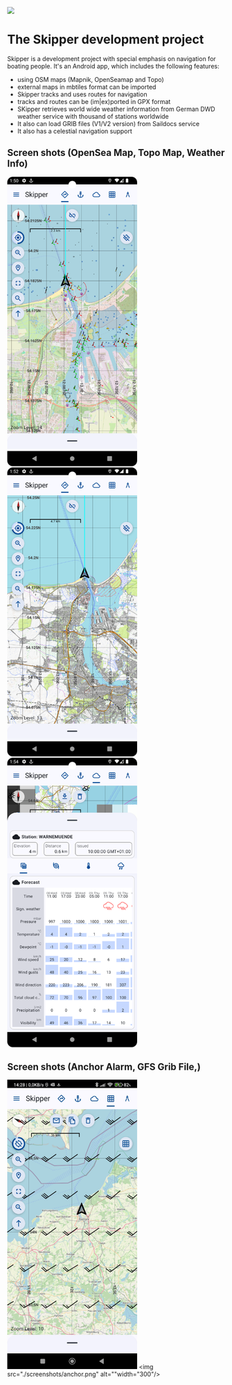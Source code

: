 ![](Skipper.jpg)

# The Skipper development project

Skipper is a development project with special emphasis on navigation for boating people. It's an Android app, which 
includes the following features:

- using OSM maps (Mapnik, OpenSeamap and Topo)
- external maps in mbtiles format can be imported
- Skipper tracks and uses routes for navigation
- tracks and routes can be (im|ex)ported in GPX format
- SKipper retrieves world wide weather information from German DWD weather service with thousand of stations worldwide
- It also can load GRIB files (V1/V2 version) from Saildocs service
- It also has a celestial navigation support

## Screen shots (OpenSea Map, Topo Map, Weather Info)

<img src="./screenshots/main.png" alt="" width="300"/> <img src="./screenshots/topo.png" alt="" width="300"/> <img src="./screenshots/weather.png" alt="" width="300"/>

## Screen shots (Anchor Alarm, GFS Grib File,)

<img src="./screenshots/grib.jpg" alt="" width="300"/> <img src="./screenshots/anchor.png" alt=""width="300"/>